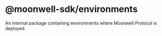 # @moonwell-sdk/environments

An internal package containing environments where Moonwell Protocol is deployed.